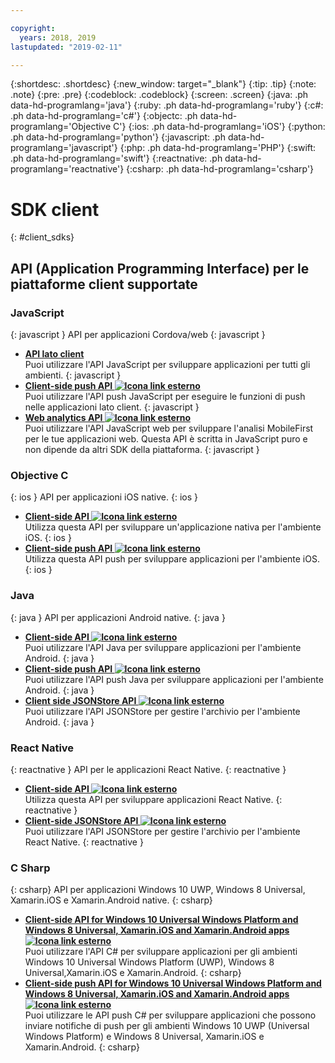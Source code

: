 ```yaml
---

copyright:
  years: 2018, 2019
lastupdated: "2019-02-11"

---
```


{:shortdesc: .shortdesc}
{:new_window: target="_blank"}
{:tip: .tip}
{:note: .note}
{:pre: .pre}
{:codeblock: .codeblock}
{:screen: .screen}
{:java: .ph data-hd-programlang='java'}
{:ruby: .ph data-hd-programlang='ruby'}
{:c#: .ph data-hd-programlang='c#'}
{:objectc: .ph data-hd-programlang='Objective C'}
{:ios: .ph data-hd-programlang='iOS'}
{:python: .ph data-hd-programlang='python'}
{:javascript: .ph data-hd-programlang='javascript'}
{:php: .ph data-hd-programlang='PHP'}
{:swift: .ph data-hd-programlang='swift'}
{:reactnative: .ph data-hd-programlang='reactnative'}
{:csharp: .ph data-hd-programlang='csharp'}

# SDK client
{: #client_sdks}

## API (Application Programming Interface) per le piattaforme client supportate

### JavaScript
{: javascript }
API per applicazioni Cordova/web
{: javascript }
* **[API lato client](/docs/services/mobilefoundation?topic=mobilefoundation-javascript_client_sdk_api#javascript_client_sdk_api)**  
    Puoi utilizzare l'API JavaScript per sviluppare applicazioni per tutti gli ambienti.
    {: javascript }
* **[Client-side push API ![Icona link esterno](../../icons/launch-glyph.svg "Icona link esterno")](http://mobilefirstplatform.ibmcloud.com/api-ref/push-hybrid-cordova-js-apidoc/html/refjavascript-mfp-push-hybrid/html/index.html)**  
    Puoi utilizzare l'API push JavaScript per eseguire le funzioni di push nelle applicazioni lato client.
    {: javascript }
* **[Web analytics API ![Icona link esterno](../../icons/launch-glyph.svg "Icona link esterno")](http://mobilefirstplatform.ibmcloud.com/api-ref/wl-web-analytics-client-js-apidoc/html/refjavascript-web-analytics-client/html/index.html)**  
    Puoi utilizzare l'API JavaScript web per sviluppare l'analisi MobileFirst per le tue applicazioni web. Questa API è scritta in JavaScript puro e non dipende da altri SDK della piattaforma.
    {: javascript }

### Objective C
{: ios }
API per applicazioni iOS native.
{: ios }
* **[Client-side API ![Icona link esterno](../../icons/launch-glyph.svg "Icona link esterno")](http://mobilefirstplatform.ibmcloud.com/api-ref/wl-ios-objc-apidoc/html/refobjc-worklight-ios/html/index.html)**   
    Utilizza questa API per sviluppare un'applicazione nativa per l'ambiente iOS.
    {: ios }
* **[Client-side push API ![Icona link esterno](../../icons/launch-glyph.svg "Icona link esterno")](http://mobilefirstplatform.ibmcloud.com/api-ref/push-ios-n-objc-apidoc/html/refobjc-mfp-push-ios-native/html/index.html)**  
    Utilizza questa API push per sviluppare applicazioni per l'ambiente iOS.
    {: ios }

### Java
{: java }
API per applicazioni Android native.
{: java }
* **[Client-side API ![Icona link esterno](../../icons/launch-glyph.svg "Icona link esterno")](http://mobilefirstplatform.ibmcloud.com/api-ref/wl-android-n-java-apidoc/html/refjava-worklight-android-native/html/index.html)**  
    Puoi utilizzare l'API Java per sviluppare applicazioni per l'ambiente Android.
    {: java }
* **[Client-side push API ![Icona link esterno](../../icons/launch-glyph.svg "Icona link esterno")](http://mobilefirstplatform.ibmcloud.com/api-ref/push-android-n-java-apidoc/html/refjava-mfp-push-android-native/html/index.html)**  
    Puoi utilizzare l'API push Java per sviluppare applicazioni per l'ambiente Android.
    {: java }
* **[Client side JSONStore API ![Icona link esterno](../../icons/launch-glyph.svg "Icona link esterno")](http://mobilefirstplatform.ibmcloud.com/api-ref/mfp-client-android-jsonstore-8/html/refjava-mfp-client-android-jsonstore/html/)**  
    Puoi utilizzare l'API JSONStore per gestire l'archivio per l'ambiente Android.
    {: java }

### React Native
{: reactnative }
API per le applicazioni React Native.
{: reactnative }

* **[Client-side API ![Icona link esterno](../../icons/launch-glyph.svg "Icona link esterno")](http://mobilefirstplatform.ibmcloud.com/api-ref/ibm-mobile-first-reactnative/html/refreactnative-mfp-apidoc/html/index.html)**   
    Utilizza questa API per sviluppare applicazioni React Native.
    {: reactnative }
* **[Client-side JSONStore API ![Icona link esterno](../../icons/launch-glyph.svg "Icona link esterno")](http://mobilefirstplatform.ibmcloud.com/api-ref/ibm-mobile-first-reactnative-jsonstore/html/refreactnative-jsonstore-mfp-apidoc/html/index.html)**   
    Puoi utilizzare l'API JSONStore per gestire l'archivio per l'ambiente React Native.
    {: reactnative }

### C Sharp
{: csharp}
API per applicazioni Windows 10 UWP, Windows 8 Universal, Xamarin.iOS e Xamarin.Android native.
{: csharp}
* **[Client-side API for Windows 10 Universal Windows Platform and Windows 8 Universal, Xamarin.iOS and Xamarin.Android apps ![Icona link esterno](../../icons/launch-glyph.svg "Icona link esterno")](http://public.dhe.ibm.com/software/products/en/MobileFirstPlatform/docs/v800/mfpf_csharp_win8_native_client_api.pdf)**  
    Puoi utilizzare l'API C# per sviluppare applicazioni per gli ambienti Windows 10 Universal Windows Platform (UWP), Windows 8 Universal,Xamarin.iOS e Xamarin.Android.
    {: csharp}
* **[Client-side push API for Windows 10 Universal Windows Platform and Windows 8 Universal, Xamarin.iOS and Xamarin.Android apps ![Icona link esterno](../../icons/launch-glyph.svg "Icona link esterno")](http://public.dhe.ibm.com/software/products/en/MobileFirstPlatform/docs/v800/mfpf_csharp_win8_native_client_push_api.pdf)**  
    Puoi utilizzare le API push C# per sviluppare applicazioni che possono inviare notifiche di push per gli ambienti Windows 10 UWP (Universal Windows Platform) e Windows 8 Universal, Xamarin.iOS e Xamarin.Android.
    {: csharp}
